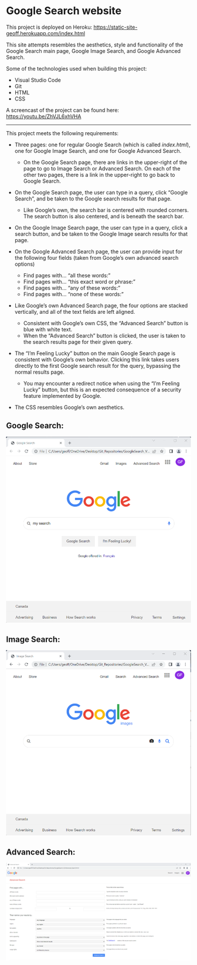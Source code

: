 # Google Search website

This project is deployed on Heroku: https://static-site-geoff.herokuapp.com/index.html

This site attempts resembles the aesthetics, style and functionality of the Google Search main page, Google Image Search, and Google Advanced Search.

Some of the technologies used when building this project:

* Visual Studio Code
* Git
* HTML
* CSS

A screencast of the project can be found here: <a href="https://youtu.be/ZhVJL6xhVHA" target="_blank" rel="noopener">https://youtu.be/ZhVJL6xhVHA</a>

-------------------

This project meets the following requirements:

* Three pages: one for regular Google Search (which is called *index.html*), one for Google Image Search, and one for Google Advanced Search.
    * On the Google Search page, there are links in the upper-right of the page to go to Image Search or Advanced Search. On each of the other two pages, there is a link in the upper-right to go back to Google Search.

* On the Google Search page, the user can type in a query, click “Google Search”, and be taken to the Google search results for that page.
    * Like Google’s own, the search bar is centered with rounded corners. The search button is also centered, and is beneath the search bar.

* On the Google Image Search page, the user can type in a query, click a search button, and be taken to the Google Image search results for that page.

* On the Google Advanced Search page, the user can provide input for the following four fields (taken from Google’s own advanced search options)
    * Find pages with… “all these words:”
    * Find pages with… “this exact word or phrase:”
    * Find pages with… “any of these words:”
    * Find pages with… “none of these words:”

* Like Google’s own Advanced Search page, the four options are stacked vertically, and all of the text fields are left aligned.
    * Consistent with Google’s own CSS, the “Advanced Search” button is blue with white text.
    * When the “Advanced Search” button is clicked, the user is taken to the search results page for their given query.

* The “I’m Feeling Lucky” button on the main Google Search page is consistent with Google’s own behavior. Clicking this link takes users directly to the first Google search result for the query, bypassing the normal results page.
    * You may encounter a redirect notice when using the “I’m Feeling Lucky” button, but this is an expected consequence of a security feature implemented by Google.

* The CSS resembles Google’s own aesthetics.

## Google Search:
![Google Search](Google_Search.png)

## Image Search:
![Image Search](Image_Search.png)

## Advanced Search:
![Advanced Search](Advanced_Search.png)
